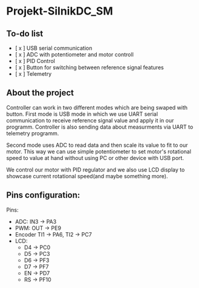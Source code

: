 # Projekt-SilnikDC_SM

## To-do list
 - [ x ] USB serial communication
 - [ x ] ADC with potentiometer and motor controll
 - [ x ] PID Control
 - [ x ] Button for switching between reference signal features
 - [ x ] Telemetry 

 ## About the project
 Controller can work in two different modes which are being swaped with button. First mode is USB mode in which we use UART serial communication to receive reference signal value and apply it in our programm. Controller is also sending data about measurments via UART to telemetry programm. 

 Second mode uses ADC to read data and then scale its value to fit to our motor. This way we can use simple potentiometer to set motor's rotational speed to value at hand without using PC or other device with USB port.

 We control our motor with PID regulator and we also use LCD display to showcase current rotational speed(and maybe something more). 

 ## Pins configuration:
 Pins:
 - ADC: IN3 -> PA3
 - PWM: OUT -> PE9
 - Encoder TI1 -> PA6, TI2 -> PC7
 - LCD:
    - D4 -> PC0
    - D5 -> PC3
    - D6 -> PF3
    - D7 -> PF7
    - EN -> PD7
    - RS -> PF10


